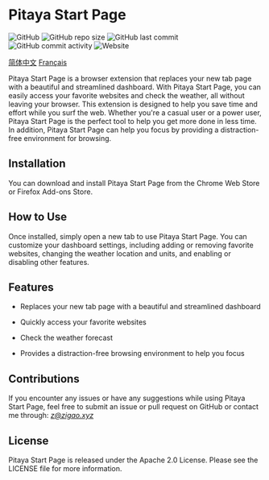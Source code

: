 # Pitaya Start Page

![GitHub](https://img.shields.io/github/license/ZigaoWang/pitaya-start)
![GitHub repo size](https://img.shields.io/github/repo-size/ZigaoWang/pitaya-start)
![GitHub last commit](https://img.shields.io/github/last-commit/ZigaoWang/pitaya-start)
![GitHub commit activity](https://img.shields.io/github/commit-activity/w/ZigaoWang/pitaya-start)
![Website](https://img.shields.io/website?down_message=offline&up_message=online&url=https%3A%2F%2Fpitaya.cyou)

[简体中文](/README_zh.md)
[Français](/README_fr.md)

Pitaya Start Page is a browser extension that replaces your new tab page with a beautiful and streamlined dashboard. With Pitaya Start Page, you can easily access your favorite websites and check the weather, all without leaving your browser. This extension is designed to help you save time and effort while you surf the web. Whether you're a casual user or a power user, Pitaya Start Page is the perfect tool to help you get more done in less time. In addition, Pitaya Start Page can help you focus by providing a distraction-free environment for browsing.


## Installation

You can download and install Pitaya Start Page from the Chrome Web Store or Firefox Add-ons Store.


## How to Use

Once installed, simply open a new tab to use Pitaya Start Page. You can customize your dashboard settings, including adding or removing favorite websites, changing the weather location and units, and enabling or disabling other features.


## Features

- Replaces your new tab page with a beautiful and streamlined dashboard

- Quickly access your favorite websites

- Check the weather forecast

- Provides a distraction-free browsing environment to help you focus


## Contributions

If you encounter any issues or have any suggestions while using Pitaya Start Page, feel free to submit an issue or pull request on GitHub or contact me through: *z@zigao.xyz*


## License

Pitaya Start Page is released under the Apache 2.0 License. Please see the LICENSE file for more information.
